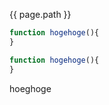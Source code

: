 {{ page.path }}



```javascript
function hogehoge(){
}
```


~~~javascript
function hogehoge(){
}
~~~



hoeghoge
